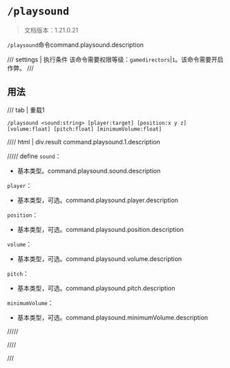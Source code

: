 # `/playsound`

> 文档版本：1.21.0.21

`/playsound`命令command.playsound.description

/// settings | 执行条件
该命令需要权限等级：`gamedirectors`|`1`。该命令需要开启作弊。
///

## 用法

/// tab | 重载1
```mcfunction
/playsound <sound:string> [player:target] [position:x y z] [volume:float] [pitch:float] [minimumVolume:float]
```

//// html | div.result
command.playsound.1.description

///// define
`sound`：<!-- md:samp string -->

- 基本类型。command.playsound.sound.description

`player`：<!-- md:samp target -->

- 基本类型，可选。command.playsound.player.description

`position`：<!-- md:samp x y z -->

- 基本类型，可选。command.playsound.position.description

`volume`：<!-- md:samp float -->

- 基本类型，可选。command.playsound.volume.description

`pitch`：<!-- md:samp float -->

- 基本类型，可选。command.playsound.pitch.description

`minimumVolume`：<!-- md:samp float -->

- 基本类型，可选。command.playsound.minimumVolume.description


/////

////

///
